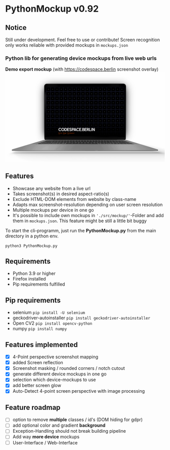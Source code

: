 # PythonMockup v0.92

## Notice
Still under development. Feel free to use or contribute!
Screen recognition only works reliable with provided mockups in `mockups.json`

### Python lib for generating device mockups from live web urls


**Demo export mockup** (with https://codespace.berlin screenshot overlay)
![macbook demo mockup](https://github.com/sotenck/pythonMockup/raw/main/src/thumpnails/Demo-Mockup-Macbook.png)

**Features**
--
- Showcase any website from a live url
- Takes screenshot(s) in desired aspect-ratio(s)
- Exclude HTML-DOM elements from website by class-name
- Adapts max screenshot-resolution depending on user screen resolution
- Multiple mockups per device in one go
- It's possible to include own mockups in `'./src/mockup/'`-Folder and add them in `mockups.json`. This feature might be still a little bit buggy

To start the cli-programm, just run the **PythonMockup.py** from the main directory in a python env.

    python3 PythonMockup.py


**Requirements**
--
- Python 3.9 or higher
- Firefox installed
- Pip requirements fulfilled

**Pip requirements**
--
- selenium `pip install -U selenium`
- geckodriver-autoinstaller `pip install geckodriver-autoinstaller`
- Open CV2 `pip install opencv-python`
- numpy `pip install numpy`


**Features implemented**
--
- [x] 4-Point perspective screenshot mapping
- [x] added Screen reflection
- [x] Screenshot masking / rounded corners / notch cutout
- [x] generate different device mockups in one go
- [x] selection which device-mockups to use
- [x] add better screen glow
- [x] Auto-Detect 4-point screen perspective with image processing

**Feature roadmap**
--
- [ ] option to remove **multiple** classes / id's (DOM hiding for gdpr)
- [ ] add optional color and gradient **background**
- [ ] Exception-Handling should not break building pipeline
- [ ] Add way **more device** mockups
- [ ] User-Interface / Web-Interface